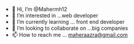 - 👋 Hi, I’m @Mahermh12
- 👀 I’m interested in ...web developer 
- 🌱 I’m currently learning ... front end developer 
- 💞️ I’m looking to collaborate on ...big companies
- 📫 How to reach me ... maheraazra@gmail.com

<!---
Mahermh12/Mahermh12 is a ✨ special ✨ repository because its `README.md` (this file) appears on your GitHub profile.
You can click the Preview link to take a look at your changes.
--->
